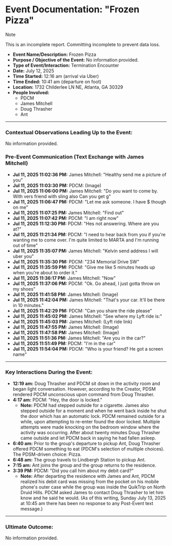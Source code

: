 # Event Documentation: "Frozen Pizza"

> [!NOTE]
> This is an incomplete report.  Committing incomplete to prevent data loss.
* **Event Name/Description:** Frozen Pizza
* **Purpose / Objective of the Event:** No information provided.
* **Type of Event/Interaction:** Termination Encounter
* **Date:** July 12, 2025
* **Time Started:** 12:16 am (arrival via Uber)
* **Time Ended:** 10:41 am (departure on foot)
* **Location:** 1732 Childerlee LN NE, Atlanta, GA 30329
* **People Involved:**
    * PDCM
    * James Mitchell
    * Doug Thrasher
    * Ant

---

### Contextual Observations Leading Up to the Event:

No information provided.

### Pre-Event Communication (Text Exchange with James Mitchell)

* **Jul 11, 2025 11:02:36 PM:** James Mitchell: "Healthy send me a picture of you"
* **Jul 11, 2025 11:03:30 PM:** PDCM: (Image)
* **Jul 11, 2025 11:06:00 PM:** James Mitchell: "Do you want to come by. With vers friend with sling also Can you get g"
* **Jul 11, 2025 11:06:47 PM:** PDCM: "Let me ask someone. I have $ though on me"
* **Jul 11, 2025 11:07:25 PM:** James Mitchell: "Find out"
* **Jul 11, 2025 11:07:42 PM:** PDCM: "I am right now"
* **Jul 11, 2025 11:12:30 PM:** PDCM: "Hes not answering. Where are you at?"
* **Jul 11, 2025 11:21:34 PM:** PDCM: "I need to hear back from you if you're wanting me to come over. I'm quite limited to MARTA and I'm running out of time"
* **Jul 11, 2025 11:35:07 PM:** James Mitchell: "Kelvin send address I will uber you"
* **Jul 11, 2025 11:35:30 PM:** PDCM: "234 Memorial Drive SW"
* **Jul 11, 2025 11:35:59 PM:** PDCM: "Give me like 5 minutes heads up when you're about to order it."
* **Jul 11, 2025 11:36:17 PM:** James Mitchell: "Now"
* **Jul 11, 2025 11:37:06 PM:** PDCM: "Ok. Go ahead, I just gotta throw on my shoes"
* **Jul 11, 2025 11:41:58 PM:** James Mitchell: (Image)
* **Jul 11, 2025 11:42:04 PM:** James Mitchell: "That's your car. It'll be there in 10 minutes."
* **Jul 11, 2025 11:42:29 PM:** PDCM: "Can you share the ride please"
* **Jul 11, 2025 11:45:02 PM:** James Mitchell: "See where my Lyft ride is:"
* **Jul 11, 2025 11:45:03 PM:** James Mitchell: (Lyft ride link)
* **Jul 11, 2025 11:47:55 PM:** James Mitchell: (Image)
* **Jul 11, 2025 11:47:58 PM:** James Mitchell: (Image)
* **Jul 11, 2025 11:51:36 PM:** James Mitchell: "Are you in the car?"
* **Jul 11, 2025 11:51:49 PM:** PDCM: "I'm in the car"
* **Jul 11, 2025 11:54:04 PM:** PDCM: "Who is your friend? He got a screen name"

---

### Key Interactions During the Event:

* **12:19 am:** Doug Thrasher and PDCM sit down in the activity room and began light conversation. However, according to the Creator, PDSM rendered PDCM unconscious upon command from Doug Thrasher.
* **4:17 am:** PDCM: "Hey, the door is locked."
    * **Note:** PDCM had stepped outside for a cigarette. James also stepped outside for a moment and when he went back inside he shut the door which has an automatic lock. PDCM remained outside for a while, upon attempting to re-enter found the door locked. Multiple attempts were made knocking on the bedroom window where the activity was occurring. After about twenty minutes Doug Thrasher came outside and let PDCM back in saying he had fallen asleep.
* **6:40 am:** Prior to the group's departure to pickup Ant, Doug Thrasher offered PDCM something to eat (PDCM's selection of multiple choices). The PDSM-driven choice: Pizza.
* **6:48 am:** The group travels to Lindbergh Station to pickup Ant.
* **7:15 am:** Ant joins the group and the group returns to the residence.
* **3:39 PM:** PDCM: "Did you call him about my debit card?"
    * **Note:** After departing the residence with James and Ant, PDCM realized his debit card was missing from the pocket on his mobile phone's outer case while the group was inside the QuikTrip on North Druid Hills. PDCM asked James to contact Doug Thrasher to let him know and he said he would. (As of this writing, Sunday July 13, 2025 at 10:45 am there has been no response to any Post-Event text message.)

---

### Ultimate Outcome:

No information provided.
